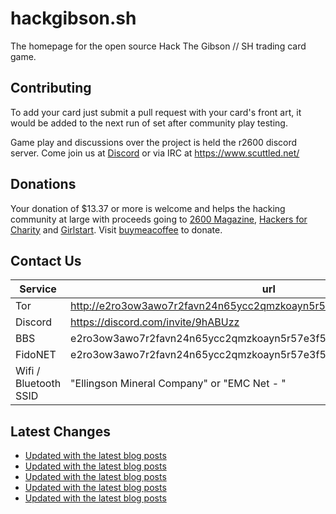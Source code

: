 # hackgibson.sh
The homepage for the open source Hack The Gibson // SH trading card game.


## Contributing

To add your card just submit a pull request with your card's front art, it would be added to the next run of set after community play testing.

Game play and discussions over the project is held the r2600 discord server. Come join us at [Discord](https://discord.com/invite/9hABUzz) or via IRC at https://www.scuttled.net/


## Donations

Your donation of $13.37 or more is welcome and helps the hacking community at large with proceeds going to [2600 Magazine](https://2600.com/), [Hackers for Charity](https://hackersforcharity.org) and [Girlstart](https://girlstart.org).  Visit [buymeacoffee](https://www.buymeacoffee.com/hackgibson.sh) to donate.


## Contact Us

Service | url
-|-
Tor | http://e2ro3ow3awo7r2favn24n65ycc2qmzkoayn5r57e3f56nvjwdcgg32ad.onion
Discord | https://discord.com/invite/9hABUzz
BBS | e2ro3ow3awo7r2favn24n65ycc2qmzkoayn5r57e3f56nvjwdcgg32ad.onion:23
FidoNET | e2ro3ow3awo7r2favn24n65ycc2qmzkoayn5r57e3f56nvjwdcgg32ad.onion:24554
Wifi / Bluetooth SSID | "Ellingson Mineral Company" or "EMC Net - <fidonet address>"

## Latest Changes
<!-- BLOG-POST-LIST:START -->
- [Updated with the latest blog posts](https://github.com/DFW2600/hackgibson.sh/commit/3d7182f71338c4023b23266fb31f1cb56f2cc4d7)
- [Updated with the latest blog posts](https://github.com/DFW2600/hackgibson.sh/commit/0e8d3d2e0c458923378139d65379989424712c2f)
- [Updated with the latest blog posts](https://github.com/DFW2600/hackgibson.sh/commit/ccc9bb4e6e09b8df86e4664c4113415f550e7b1d)
- [Updated with the latest blog posts](https://github.com/DFW2600/hackgibson.sh/commit/6b20a89bc0d2fdbff9a99732d414dd11b8c48868)
- [Updated with the latest blog posts](https://github.com/DFW2600/hackgibson.sh/commit/6b41738b5bc507cd3c8f6348d90581f5684048d9)
<!-- BLOG-POST-LIST:END -->

